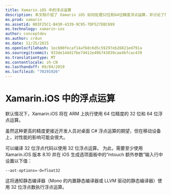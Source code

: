 ```yaml
---
title: Xamarin.iOS 中的浮点运算
description: 本文档介绍了 Xamarin iOS 如何处理32位和64位精度浮点运算，并讨论了性能的关联影响。
ms.prod: xamarin
ms.assetid: 003F25C1-B430-4339-9C95-7DF527EBC699
ms.technology: xamarin-ios
author: conceptdev
ms.author: crdun
ms.date: 11/25/2015
ms.openlocfilehash: 1ecb00fecaf14afb8c6d5c59297eb26821ed791a
ms.sourcegitcommit: 933de144d1fbe7d412e49b743839cae4bfcac439
ms.translationtype: MT
ms.contentlocale: zh-CN
ms.lasthandoff: 09/04/2019
ms.locfileid: "70291926"
---
```

# <a name="floating-point-operations-in-xamarinios"></a>Xamarin.iOS 中的浮点运算

默认情况下，Xamarin.iOS 将在 ARM 上执行使用 64 位精度的 32 位和 64 位浮点运算。  

虽然这种更高的精度更接近开发人员对桌面 C# 浮点运算的期望，但在移动设备上，对性能的影响可能会很大。

可以编译 32 位浮点代码以使用 32 位浮点运算。  为此，需要至少使用 Xamarin.iOS 版本 8.10 并在 iOS 生成选项面板中的“mtouch 额外参数”输入行中设置以下值：

```
--aot-options=-O=float32
```

这将通知静态编译器（Mono 的内置静态编译器或 LLVM 驱动的静态编译器）使用 32 位浮点数执行浮点运算。
